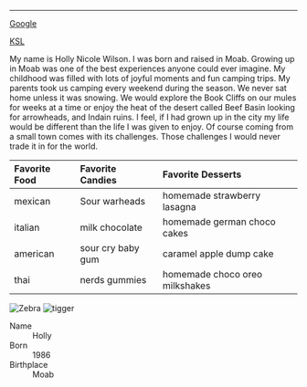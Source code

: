 ---


[Google](https://www.google.com)

[KSL](https://www.ksl.com)


My name is Holly Nicole Wilson. I was born and raised in Moab. Growing up in Moab was one of the best experiences anyone could ever imagine. My childhood was filled with lots of joyful moments and fun camping trips. My parents took us camping every weekend during the season. We never sat home unless it was snowing. We would explore the Book Cliffs on our mules for weeks at a time or enjoy the heat of the desert called Beef Basin looking for arrowheads, and Indain ruins. I feel, if I had grown up in the city my life would be different than the life I was given to enjoy. Of course coming from a small town comes with its challenges. Those challenges I would never trade it in for the world.  



| Favorite Food   | Favorite Candies         | Favorite Desserts            |
|:----------------|:-------------------------|:-----------------------------|
| mexican         | Sour warheads            |homemade strawberry lasagna   |  
| italian         | milk chocolate           |homemade german choco cakes   |
| american        | sour cry baby gum        |caramel apple dump cake       |
| thai            | nerds gummies            |homemade choco oreo milkshakes|





![Zebra](images/zebra.jpg)
![tigger](images/tigger.jpg)



<dl>
<dt>Name</dt>
<dd>Holly</dd>
<dt>Born</dt>
<dd>1986</dd>
<dt>Birthplace</dt>
<dd>Moab</dd>
</dl>

```



